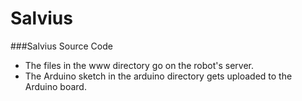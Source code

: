 Salvius
=======

###Salvius Source Code

* The files in the www directory go on the robot's server.
* The Arduino sketch in the arduino directory gets uploaded to the Arduino board.